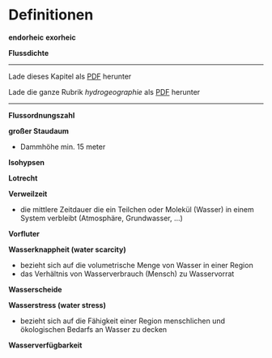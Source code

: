 # Definitionen

**endorheic**
**exorheic**

**Flussdichte**
<br/>

------

Lade dieses Kapitel als [PDF](http://kollektive-geographie-heidelberg.de/hydrogeographie/00-definitionen.pdf) herunter

Lade die ganze Rubrik *hydrogeographie* als [PDF](http://kollektive-geographie-heidelberg.de/hydrogeographie/hydrogeographie.pdf) herunter

------
**Flussordnungszahl**

**großer Staudaum**
- Dammhöhe min. 15 meter

**Isohypsen**

**Lotrecht**

**Verweilzeit**
- die mittlere Zeitdauer die ein Teilchen oder Molekül (Wasser) in einem System verbleibt (Atmosphäre, Grundwasser, ...)

**Vorfluter**

**Wasserknappheit (water scarcity)**
- bezieht sich auf die volumetrische Menge von Wasser in einer Region
- das Verhältnis von Wasserverbrauch (Mensch) zu Wasservorrat

**Wasserscheide**

**Wasserstress (water stress)**
- bezieht sich auf die Fähigkeit einer Region menschlichen und ökologischen Bedarfs an Wasser zu decken

**Wasserverfügbarkeit**
